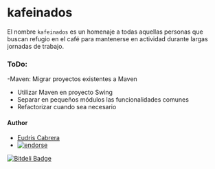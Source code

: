 # kafeinados

El nombre `kafeinados` es un homenaje a todas aquellas personas que buscan refugio en el café para mantenerse  en actividad durante largas jornadas de trabajo.

### ToDo:

-Maven: Migrar proyectos existentes a Maven
  - Utilizar Maven en proyecto Swing
  - Separar en pequeños módulos las funcionalidades comunes
  - Refactorizar cuando sea necesario


#### Author

* [Eudris Cabrera](https://github.com/ecabrerar)
* [![endorse](https://api.coderwall.com/ecabrerar/endorsecount.png)](https://coderwall.com/ecabrerar)


[![Bitdeli Badge](https://d2weczhvl823v0.cloudfront.net/ecabrerar/kafeinados/trend.png)](https://bitdeli.com/free "Bitdeli Badge")

